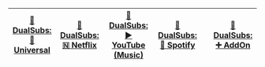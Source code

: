 | [🍿️ DualSubs:<br>🎦 Universal](../../Universal/wiki) | [🍿️ DualSubs:<br>🇳 Netflix](../../Netflix/wiki) | [🍿️ DualSubs:<br>▶️ YouTube (Music)](../../YouTube/wiki) | [🍿️ DualSubs:<br>🎵 Spotify](../../Spotify/wiki) | | [🍿️ DualSubs:<br>➕ AddOn](../../AddOn/wiki) |
| :---: | :---: | :---: | :---: | :---: | :---: |